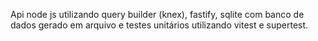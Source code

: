 Api node js utilizando query builder (knex), fastify, sqlite com banco de dados gerado em arquivo e testes unitários utilizando vitest e supertest.
